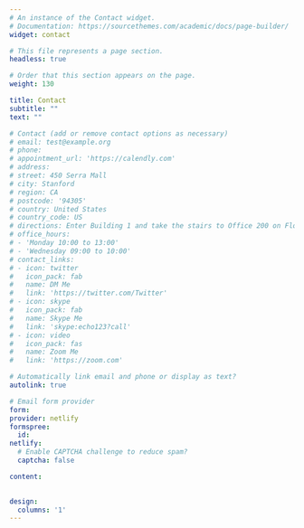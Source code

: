 ```yaml
---
# An instance of the Contact widget.
# Documentation: https://sourcethemes.com/academic/docs/page-builder/
widget: contact

# This file represents a page section.
headless: true

# Order that this section appears on the page.
weight: 130

title: Contact
subtitle: ""
text: "" 

# Contact (add or remove contact options as necessary)
# email: test@example.org
# phone: 
# appointment_url: 'https://calendly.com'
# address:
# street: 450 Serra Mall
# city: Stanford
# region: CA
# postcode: '94305'
# country: United States
# country_code: US
# directions: Enter Building 1 and take the stairs to Office 200 on Floor 2
# office_hours:
# - 'Monday 10:00 to 13:00'
# - 'Wednesday 09:00 to 10:00'
# contact_links:
# - icon: twitter
#   icon_pack: fab
#   name: DM Me
#   link: 'https://twitter.com/Twitter'
# - icon: skype
#   icon_pack: fab
#   name: Skype Me
#   link: 'skype:echo123?call'
# - icon: video
#   icon_pack: fas
#   name: Zoom Me
#   link: 'https://zoom.com'

# Automatically link email and phone or display as text?
autolink: true

# Email form provider
form:
provider: netlify
formspree:
  id:
netlify:
  # Enable CAPTCHA challenge to reduce spam?
  captcha: false

content:
    

design:
  columns: '1'
---
```

